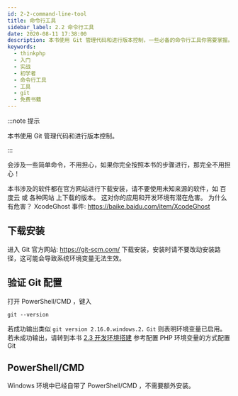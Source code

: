 ```yaml
---
id: 2-2-command-line-tool
title: 命令行工具
sidebar_label: 2.2 命令行工具
date: 2020-08-11 17:38:00
description: 本书使用 Git 管理代码和进行版本控制，一些必备的命令行工具你需要掌握。
keywords:
  - thinkphp
  - 入门
  - 实战
  - 初学者
  - 命令行工具
  - 工具
  - git
  - 免费书籍
---
```


:::note 提示

本书使用 Git 管理代码和进行版本控制。

:::

会涉及一些简单命令，不用担心，如果你完全按照本书的步骤进行，那完全不用担心！

本书涉及的软件都在官方网站进行下载安装，请不要使用未知来源的软件，如 百度云 或 各种网站 上下载的版本。 这对你的应用和开发环境有潜在危害。 为什么有危害？ XcodeGhost 事件: https://baike.baidu.com/item/XcodeGhost

## 下载安装

进入 Git 官方网站: https://git-scm.com/ 下载安装，安装时请不要改动安装路径，这可能会导致系统环境变量无法生效。

## 验证 Git 配置

打开 PowerShell/CMD ，键入

```shell title="shell"
git --version
```

若成功输出类似 `git version 2.16.0.windows.2，Git` 则表明环境变量已启用。  
若未成功输出，请转到本书 [2.3 开发环境搭建](2-3-development-guide) 参考配置 PHP 环境变量的方式配置 Git

## PowerShell/CMD

Windows 环境中已经自带了 PowerShell/CMD ，不需要额外安装。
